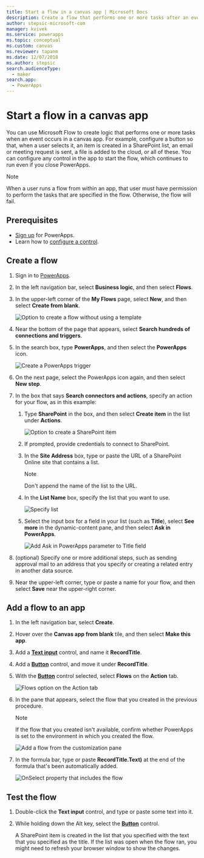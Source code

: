 ```yaml
---
title: Start a flow in a canvas app | Microsoft Docs
description: Create a flow that performs one or more tasks after an event, such as a user selecting a button, occurs in a canvas app.
author: stepsic-microsoft-com
manager: kvivek
ms.service: powerapps
ms.topic: conceptual
ms.custom: canvas
ms.reviewer: tapanm
ms.date: 12/07/2018
ms.author: stepsic
search.audienceType: 
  - maker
search.app: 
  - PowerApps
---
```

# Start a flow in a canvas app

You can use Microsoft Flow to create logic that performs one or more tasks when an event occurs in a canvas app. For example, configure a button so that, when a user selects it, an item is created in a SharePoint list, an email or meeting request is sent, a file is added to the cloud, or all of these. You can configure any control in the app to start the flow, which continues to run even if you close PowerApps.

> [!NOTE]
> When a user runs a flow from within an app, that user must have permission to perform the tasks that are specified in the flow. Otherwise, the flow will fail.

## Prerequisites

- [Sign up](../signup-for-powerapps.md) for PowerApps.
- Learn how to [configure a control](add-configure-controls.md).

## Create a flow

1. Sign in to [PowerApps](https://make.powerapps.com?utm_source=padocs&utm_medium=linkinadoc&utm_campaign=referralsfromdoc).

1. In the left navigation bar, select **Business logic**, and then select **Flows**.

1. In the upper-left corner of the **My Flows** page, select **New**, and then select **Create from blank**.

    ![Option to create a flow without using a template](./media/using-logic-flows/create-from-blank.png)

1. Near the bottom of the page that appears, select **Search hundreds of connections and triggers**.

1. In the search box, type **PowerApps**, and then select the **PowerApps** icon.

    ![Create a PowerApps trigger](./media/using-logic-flows/set-trigger.png)
    
1. On the next page, select the PowerApps icon again, and then select **New step**.

1. In the box that says **Search connectors and actions**, specify an action for your flow, as in this example:

   1. Type **SharePoint** in the box, and then select **Create item** in the list under **Actions**.

       ![Option to create a SharePoint item](./media/using-logic-flows/create-sharepoint-item.png)

   1. If prompted, provide credentials to connect to SharePoint.

   1. In the **Site Address** box, type or paste the URL of a SharePoint Online site that contains a list.

       > [!NOTE]
       > Don't append the name of the list to the URL.

   1. In the **List Name** box, specify the list that you want to use.
   
       ![Specify list](./media/using-logic-flows/list-fields.png)

   1. Select the input box for a field in your list (such as **Title**), select **See more** in the dynamic-content pane, and then select **Ask in PowerApps**. 

       ![Add Ask in PowerApps parameter to Title field](./media/using-logic-flows/ask-in-powerapps.png)

1. (optional) Specify one or more additional steps, such as sending approval mail to an address that you specify or creating a related entry in another data source.

1. Near the upper-left corner, type or paste a name for your flow, and then select **Save** near the upper-right corner.

## Add a flow to an app
1. In the left navigation bar, select **Create**.

1. Hover over the **Canvas app from blank** tile, and then select **Make this app**.

1. Add a **[Text input](controls/control-text-input.md)** control, and name it **RecordTitle**.

1. Add a **[Button](controls/control-button.md)** control, and move it under **RecordTitle**.

1. With the **[Button](controls/control-button.md)** control selected, select **Flows** on the **Action** tab.

    ![Flows option on the Action tab](./media/using-logic-flows/action-tab.png)

1. In the pane that appears, select the flow that you created in the previous procedure.

    > [!NOTE]
   > If the flow that you created isn't available, confirm whether PowerApps is set to the environment in which you created the flow.

    ![Add a flow from the customization pane](./media/using-logic-flows/add-flow-from-pane.png)

1. In the formula bar, type or paste **RecordTitle.Text)** at the end of the formula that's been automatically added.

    ![OnSelect property that includes the flow](./media/using-logic-flows/onselect-with-flow.png)

## Test the flow
1. Double-click the **Text input** control, and type or paste some text into it.

1. While holding down the Alt key, select the **[Button](controls/control-button.md)** control.

    A SharePoint item is created in the list that you specified with the text that you specified as the title. If the list was open when the flow ran, you might need to refresh your browser window to show the changes.
